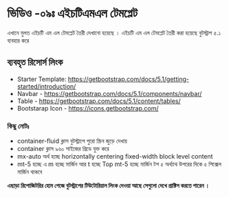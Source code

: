 # ভিডিও -০৯ঃ এইচটিএমএল টেমপ্লেট 

এখানে মুলত এইচটি এম এল টেমপ্লেট তৈরী দেখানো হয়েছে । এইচটি এম এল টেমপ্লেট তৈরী করা হয়েছে বুটস্ট্রাপ ৫.১ ব্যবহার করে 

## ব্যবহৃত রিসোর্স লিংক
-   Starter Template: https://getbootstrap.com/docs/5.1/getting-started/introduction/
-  Navbar - https://getbootstrap.com/docs/5.1/components/navbar/
- Table - https://getbootstrap.com/docs/5.1/content/tables/
- Bootstarap Icon - https://icons.getbootstrap.com/


### কিছু নোটঃ 
- container-fluid ক্লাস বুটস্ট্রাপে পুরো স্ক্রিন জুড়ে দেখায় 
- container ক্লাস ৯৬০ সাইজের গ্রিডে যুক্ত করে 
- mx-auto  অর্থ হচ্ছে horizontally centering fixed-width block level content
- mt-5 হচ্ছে এ m হচ্ছে মার্জিন আর t হচ্ছে Top mt-5 হচ্ছে মার্জিন টপ ৫ অর্থ্যাথ উপরের দিকে ৫ পিক্সেল মার্জিন থাকবে 

**এছাড়া রিপোজিটরির হোম পেজে বুটস্ট্রাপের টিউটোরিয়াল লিংক দেওয়া আছে সেগুলো দেখে প্রাক্টিস করতে পারেন ।**

